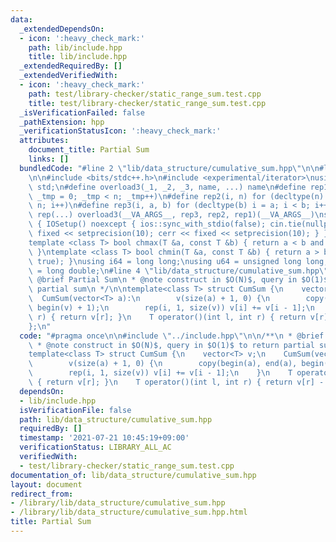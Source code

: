 ```yaml
---
data:
  _extendedDependsOn:
  - icon: ':heavy_check_mark:'
    path: lib/include.hpp
    title: lib/include.hpp
  _extendedRequiredBy: []
  _extendedVerifiedWith:
  - icon: ':heavy_check_mark:'
    path: test/library-checker/static_range_sum.test.cpp
    title: test/library-checker/static_range_sum.test.cpp
  _isVerificationFailed: false
  _pathExtension: hpp
  _verificationStatusIcon: ':heavy_check_mark:'
  attributes:
    document_title: Partial Sum
    links: []
  bundledCode: "#line 2 \"lib/data_structure/cumulative_sum.hpp\"\n\n#line 2 \"lib/include.hpp\"\
    \n\n#include <bits/stdc++.h>\n#include <experimental/iterator>\nusing namespace\
    \ std;\n#define overload3(_1, _2, _3, name, ...) name\n#define rep1(n) for (decltype(n)\
    \ _tmp = 0; _tmp < n; _tmp++)\n#define rep2(i, n) for (decltype(n) i = 0; i <\
    \ n; i++)\n#define rep3(i, a, b) for (decltype(b) i = a; i < b; i++)\n#define\
    \ rep(...) overload3(__VA_ARGS__, rep3, rep2, rep1)(__VA_ARGS__)\nstruct IOSetup\
    \ { IOSetup() noexcept { ios::sync_with_stdio(false); cin.tie(nullptr); cout <<\
    \ fixed << setprecision(10); cerr << fixed << setprecision(10); } } iosetup;\n\
    template <class T> bool chmax(T &a, const T &b) { return a < b and (a = b, true);\
    \ }\ntemplate <class T> bool chmin(T &a, const T &b) { return a > b and (a = b,\
    \ true); }\nusing i64 = long long;\nusing u64 = unsigned long long;\nusing f64\
    \ = long double;\n#line 4 \"lib/data_structure/cumulative_sum.hpp\"\n\n/**\n *\
    \ @brief Partial Sum\n * @note construct in $O(N)$, query in $O(1)$ to return\
    \ partial sum\n */\n\ntemplate<class T> struct CumSum {\n    vector<T> v;\n  \
    \  CumSum(vector<T> a):\n        v(size(a) + 1, 0) {\n        copy(begin(a), end(a),\
    \ begin(v) + 1);\n        rep(i, 1, size(v)) v[i] += v[i - 1];\n    }\n    T operator()(int\
    \ r) { return v[r]; }\n    T operator()(int l, int r) { return v[r] - v[l]; }\n\
    };\n"
  code: "#pragma once\n\n#include \"../include.hpp\"\n\n/**\n * @brief Partial Sum\n\
    \ * @note construct in $O(N)$, query in $O(1)$ to return partial sum\n */\n\n\
    template<class T> struct CumSum {\n    vector<T> v;\n    CumSum(vector<T> a):\n\
    \        v(size(a) + 1, 0) {\n        copy(begin(a), end(a), begin(v) + 1);\n\
    \        rep(i, 1, size(v)) v[i] += v[i - 1];\n    }\n    T operator()(int r)\
    \ { return v[r]; }\n    T operator()(int l, int r) { return v[r] - v[l]; }\n};\n"
  dependsOn:
  - lib/include.hpp
  isVerificationFile: false
  path: lib/data_structure/cumulative_sum.hpp
  requiredBy: []
  timestamp: '2021-07-21 10:45:19+09:00'
  verificationStatus: LIBRARY_ALL_AC
  verifiedWith:
  - test/library-checker/static_range_sum.test.cpp
documentation_of: lib/data_structure/cumulative_sum.hpp
layout: document
redirect_from:
- /library/lib/data_structure/cumulative_sum.hpp
- /library/lib/data_structure/cumulative_sum.hpp.html
title: Partial Sum
---
```


